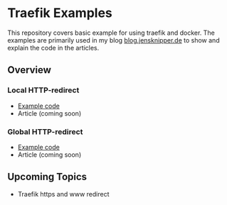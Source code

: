 # Traefik Examples

This repository covers basic example for using traefik and docker. The examples are primarily used in my blog [blog.jensknipper.de](blog.jensknipper.de) to show and explain the code in the articles.  

## Overview

### Local HTTP-redirect
- [Example code](http-redirect-local/docker-compose.yml)
- Article (coming soon)

### Global HTTP-redirect
- [Example code](http-redirect-global/docker-compose.yml)
- Article (coming soon)

## Upcoming Topics
- Traefik https and www redirect
